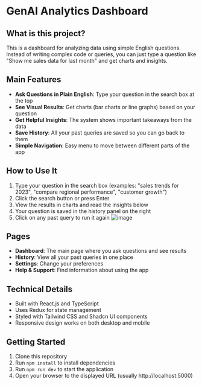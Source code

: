 # GenAI Analytics Dashboard

## What is this project?

This is a dashboard for analyzing data using simple English questions. Instead of writing complex code or queries, you can just type a question like "Show me sales data for last month" and get charts and insights.

## Main Features

- **Ask Questions in Plain English**: Type your question in the search box at the top
- **See Visual Results**: Get charts (bar charts or line graphs) based on your question
- **Get Helpful Insights**: The system shows important takeaways from the data
- **Save History**: All your past queries are saved so you can go back to them
- **Simple Navigation**: Easy menu to move between different parts of the app

## How to Use It

1. Type your question in the search box (examples: "sales trends for 2023", "compare regional performance", "customer growth")
2. Click the search button or press Enter
3. View the results in charts and read the insights below
4. Your question is saved in the history panel on the right
5. Click on any past query to run it again
![image](https://github.com/user-attachments/assets/c5ac3d75-cc68-4aee-84c7-6a66466f471a)

## Pages

- **Dashboard**: The main page where you ask questions and see results
- **History**: View all your past queries in one place
- **Settings**: Change your preferences
- **Help & Support**: Find information about using the app

## Technical Details

- Built with React.js and TypeScript
- Uses Redux for state management
- Styled with Tailwind CSS and Shadcn UI components
- Responsive design works on both desktop and mobile

## Getting Started

1. Clone this repository
2. Run `npm install` to install dependencies
3. Run `npm run dev` to start the application
4. Open your browser to the displayed URL (usually http://localhost:5000)
